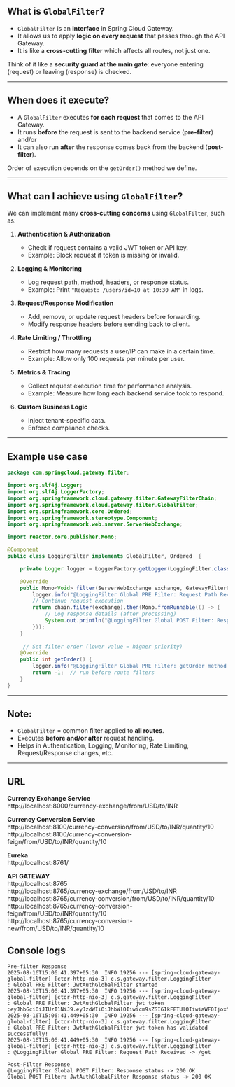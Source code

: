 ## What is `GlobalFilter`?

* `GlobalFilter` is an **interface** in Spring Cloud Gateway.
* It allows us to apply **logic on every request** that passes through the API Gateway.
* It is like a **cross-cutting filter** which affects all routes, not just one.

Think of it like a **security guard at the main gate**: everyone entering (request) or leaving (response) is checked.

---

## When does it execute?

* A `GlobalFilter` executes **for each request** that comes to the API Gateway.
* It runs **before** the request is sent to the backend service (**pre-filter**) and/or
* It can also run **after** the response comes back from the backend (**post-filter**).

Order of execution depends on the `getOrder()` method we define.

---

## What can I achieve using `GlobalFilter`?

We can implement many **cross-cutting concerns** using `GlobalFilter`, such as:

1. **Authentication & Authorization**

   * Check if request contains a valid JWT token or API key.
   * Example: Block request if token is missing or invalid.

2. **Logging & Monitoring**

   * Log request path, method, headers, or response status.
   * Example: Print `"Request: /users/id=10 at 10:30 AM"` in logs.

3. **Request/Response Modification**

   * Add, remove, or update request headers before forwarding.
   * Modify response headers before sending back to client.

4. **Rate Limiting / Throttling**

   * Restrict how many requests a user/IP can make in a certain time.
   * Example: Allow only 100 requests per minute per user.

5. **Metrics & Tracing**

   * Collect request execution time for performance analysis.
   * Example: Measure how long each backend service took to respond.

6. **Custom Business Logic**

   * Inject tenant-specific data.
   * Enforce compliance checks.

---

## Example use case

```java
package com.springcloud.gateway.filter;

import org.slf4j.Logger;
import org.slf4j.LoggerFactory;
import org.springframework.cloud.gateway.filter.GatewayFilterChain;
import org.springframework.cloud.gateway.filter.GlobalFilter;
import org.springframework.core.Ordered;
import org.springframework.stereotype.Component;
import org.springframework.web.server.ServerWebExchange;

import reactor.core.publisher.Mono;

@Component
public class LoggingFilter implements GlobalFilter, Ordered  {

	private Logger logger = LoggerFactory.getLogger(LoggingFilter.class);

	@Override
	public Mono<Void> filter(ServerWebExchange exchange, GatewayFilterChain chain) {
		logger.info("@LoggingFilter Global PRE Filter: Request Path Received -> {}", exchange.getRequest().getPath());
		// Continue request execution
		return chain.filter(exchange).then(Mono.fromRunnable(() -> {
			// Log response details (after processing)
			System.out.println("@LoggingFilter Global POST Filter: Response status -> " + exchange.getResponse().getStatusCode());
		}));
	}
	
	 // Set filter order (lower value = higher priority)
    @Override
    public int getOrder() {
    	logger.info("@LoggingFilter Global PRE Filter: getOrder method!");
        return -1;  // run before route filters
    }
}

```
---

## **Note:**

* `GlobalFilter` = common filter applied to **all routes**.
* Executes **before and/or after** request handling.
* Helps in Authentication, Logging, Monitoring, Rate Limiting, Request/Response changes, etc.

---

## **URL**

**Currency Exchange Service**  
http://localhost:8000/currency-exchange/from/USD/to/INR

**Currency Conversion Service**  
http://localhost:8100/currency-conversion/from/USD/to/INR/quantity/10  
http://localhost:8100/currency-conversion-feign/from/USD/to/INR/quantity/10

**Eureka**  
http://localhost:8761/

**API GATEWAY**  
http://localhost:8765  
http://localhost:8765/currency-exchange/from/USD/to/INR  
http://localhost:8765/currency-conversion/from/USD/to/INR/quantity/10  
http://localhost:8765/currency-conversion-feign/from/USD/to/INR/quantity/10  
http://localhost:8765/currency-conversion-new/from/USD/to/INR/quantity/10

## **Console logs**
```
Pre-filter Response
2025-08-16T15:06:41.397+05:30  INFO 19256 --- [spring-cloud-gateway-global-filter] [ctor-http-nio-3] c.s.gateway.filter.LoggingFilter         : Global PRE Filter: JwtAuthGlobalFilter started
2025-08-16T15:06:41.397+05:30  INFO 19256 --- [spring-cloud-gateway-global-filter] [ctor-http-nio-3] c.s.gateway.filter.LoggingFilter         : Global PRE Filter: JwtAuthGlobalFilter jwt token :eyJhbGciOiJIUzI1NiJ9.eyJzdWIiOiJhbWl0Iiwicm9sZSI6IkFETUlOIiwiaWF0IjoxNzU1MzM1NTgzLCJleHAiOjE3NTUzMzkxODN9.OF_5R7MJA47QeEtJubbwdICKwco9DXjBiGYJOeH5tG0
2025-08-16T15:06:41.449+05:30  INFO 19256 --- [spring-cloud-gateway-global-filter] [ctor-http-nio-3] c.s.gateway.filter.LoggingFilter         : Global PRE Filter: JwtAuthGlobalFilter jwt token has validated successfully!
2025-08-16T15:06:41.449+05:30  INFO 19256 --- [spring-cloud-gateway-global-filter] [ctor-http-nio-3] c.s.gateway.filter.LoggingFilter         : @LoggingFilter Global PRE Filter: Request Path Received -> /get

Post-Filter Response
@LoggingFilter Global POST Filter: Response status -> 200 OK
Global POST Filter: JwtAuthGlobalFilter Response status -> 200 OK
```